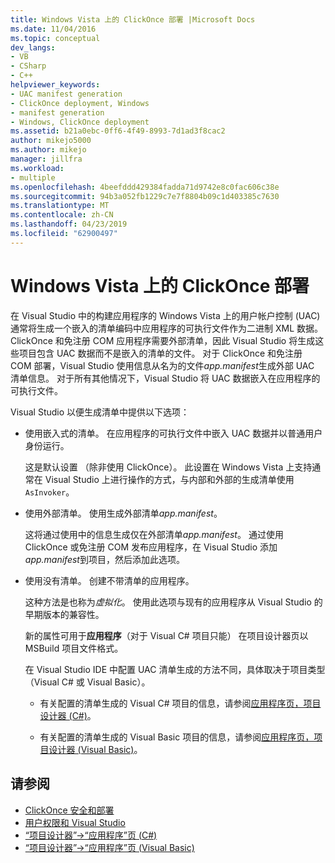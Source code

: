 ```yaml
---
title: Windows Vista 上的 ClickOnce 部署 |Microsoft Docs
ms.date: 11/04/2016
ms.topic: conceptual
dev_langs:
- VB
- CSharp
- C++
helpviewer_keywords:
- UAC manifest generation
- ClickOnce deployment, Windows
- manifest generation
- Windows, ClickOnce deployment
ms.assetid: b21a0ebc-0ff6-4f49-8993-7d1ad3f8cac2
author: mikejo5000
ms.author: mikejo
manager: jillfra
ms.workload:
- multiple
ms.openlocfilehash: 4beefddd429384fadda71d9742e8c0fac606c38e
ms.sourcegitcommit: 94b3a052fb1229c7e7f8804b09c1d403385c7630
ms.translationtype: MT
ms.contentlocale: zh-CN
ms.lasthandoff: 04/23/2019
ms.locfileid: "62900497"
---
```

# <a name="clickonce-deployment-on-windows-vista"></a>Windows Vista 上的 ClickOnce 部署

在 Visual Studio 中的构建应用程序的 Windows Vista 上的用户帐户控制 (UAC) 通常将生成一个嵌入的清单编码中应用程序的可执行文件作为二进制 XML 数据。  ClickOnce 和免注册 COM 应用程序需要外部清单，因此 Visual Studio 将生成这些项目包含 UAC 数据而不是嵌入的清单的文件。 对于 ClickOnce 和免注册 COM 部署，Visual Studio 使用信息从名为的文件*app.manifest*生成外部 UAC 清单信息。 对于所有其他情况下，Visual Studio 将 UAC 数据嵌入在应用程序的可执行文件。

Visual Studio 以便生成清单中提供以下选项：

- 使用嵌入式的清单。 在应用程序的可执行文件中嵌入 UAC 数据并以普通用户身份运行。

   这是默认设置 （除非使用 ClickOnce）。 此设置在 Windows Vista 上支持通常在 Visual Studio 上进行操作的方式，与内部和外部的生成清单使用`AsInvoker`。

- 使用外部清单。 使用生成外部清单*app.manifest*。

   这将通过使用中的信息生成仅在外部清单*app.manifest*。 通过使用 ClickOnce 或免注册 COM 发布应用程序，在 Visual Studio 添加*app.manifest*到项目，然后添加此选项。

- 使用没有清单。 创建不带清单的应用程序。

   这种方法是也称为*虚拟化*。 使用此选项与现有的应用程序从 Visual Studio 的早期版本的兼容性。

  新的属性可用于**应用程序**（对于 Visual C# 项目只能） 在项目设计器页以 MSBuild 项目文件格式。

  在 Visual Studio IDE 中配置 UAC 清单生成的方法不同，具体取决于项目类型 （Visual C# 或 Visual Basic）。

  * 有关配置的清单生成的 Visual C# 项目的信息，请参阅[应用程序页，项目设计器 (C#)](../ide/reference/application-page-project-designer-csharp.md)。

  * 有关配置的清单生成的 Visual Basic 项目的信息，请参阅[应用程序页，项目设计器 (Visual Basic)](../ide/reference/application-page-project-designer-visual-basic.md)。

## <a name="see-also"></a>请参阅
- [ClickOnce 安全和部署](../deployment/clickonce-security-and-deployment.md)
- [用户权限和 Visual Studio](https://msdn.microsoft.com/library/d5c55084-1e7b-4b61-b478-137db01c0fc0)
- [“项目设计器”->“应用程序”页 (C#)](../ide/reference/application-page-project-designer-csharp.md)
- [“项目设计器”->“应用程序”页 (Visual Basic)](../ide/reference/application-page-project-designer-visual-basic.md)